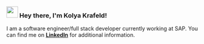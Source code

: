 ### <img src="https://media.giphy.com/media/hvRJCLFzcasrR4ia7z/giphy.gif" width="30px"> Hey there, I'm Kolya Krafeld!

I am a software engineer/full stack developer currently working at SAP. You can find me on **[LinkedIn](https://www.linkedin.com/in/kolya-krafeld/)** for additional information.
